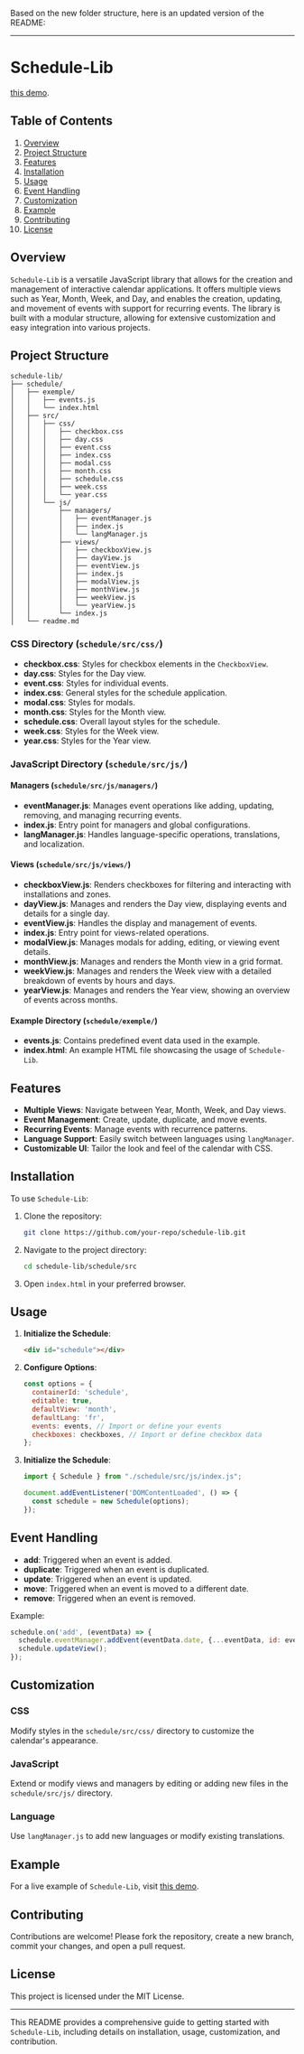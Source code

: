 Based on the new folder structure, here is an updated version of the README:

---

# Schedule-Lib
[this demo](https://harkyorix.github.io/schedule-lib/schedule/exemple/).
## Table of Contents

1. [Overview](#overview)
2. [Project Structure](#project-structure)
3. [Features](#features)
4. [Installation](#installation)
5. [Usage](#usage)
6. [Event Handling](#event-handling)
7. [Customization](#customization)
8. [Example](#example)
9. [Contributing](#contributing)
10. [License](#license)

## Overview

`Schedule-Lib` is a versatile JavaScript library that allows for the creation and management of interactive calendar applications. It offers multiple views such as Year, Month, Week, and Day, and enables the creation, updating, and movement of events with support for recurring events. The library is built with a modular structure, allowing for extensive customization and easy integration into various projects.

## Project Structure

```plaintext
schedule-lib/
├── schedule/
│   ├── exemple/
│   │   ├── events.js
│   │   └── index.html
│   ├── src/
│   │   ├── css/
│   │   │   ├── checkbox.css
│   │   │   ├── day.css
│   │   │   ├── event.css
│   │   │   ├── index.css
│   │   │   ├── modal.css
│   │   │   ├── month.css
│   │   │   ├── schedule.css
│   │   │   ├── week.css
│   │   │   └── year.css
│   │   └── js/
│   │       ├── managers/
│   │       │   ├── eventManager.js
│   │       │   ├── index.js
│   │       │   └── langManager.js
│   │       ├── views/
│   │       │   ├── checkboxView.js
│   │       │   ├── dayView.js
│   │       │   ├── eventView.js
│   │       │   ├── index.js
│   │       │   ├── modalView.js
│   │       │   ├── monthView.js
│   │       │   ├── weekView.js
│   │       │   └── yearView.js
│   │       └── index.js
│   └── readme.md
```

### CSS Directory (`schedule/src/css/`)

- **checkbox.css**: Styles for checkbox elements in the `CheckboxView`.
- **day.css**: Styles for the Day view.
- **event.css**: Styles for individual events.
- **index.css**: General styles for the schedule application.
- **modal.css**: Styles for modals.
- **month.css**: Styles for the Month view.
- **schedule.css**: Overall layout styles for the schedule.
- **week.css**: Styles for the Week view.
- **year.css**: Styles for the Year view.

### JavaScript Directory (`schedule/src/js/`)

#### Managers (`schedule/src/js/managers/`)

- **eventManager.js**: Manages event operations like adding, updating, removing, and managing recurring events.
- **index.js**: Entry point for managers and global configurations.
- **langManager.js**: Handles language-specific operations, translations, and localization.

#### Views (`schedule/src/js/views/`)

- **checkboxView.js**: Renders checkboxes for filtering and interacting with installations and zones.
- **dayView.js**: Manages and renders the Day view, displaying events and details for a single day.
- **eventView.js**: Handles the display and management of events.
- **index.js**: Entry point for views-related operations.
- **modalView.js**: Manages modals for adding, editing, or viewing event details.
- **monthView.js**: Manages and renders the Month view in a grid format.
- **weekView.js**: Manages and renders the Week view with a detailed breakdown of events by hours and days.
- **yearView.js**: Manages and renders the Year view, showing an overview of events across months.

#### Example Directory (`schedule/exemple/`)

- **events.js**: Contains predefined event data used in the example.
- **index.html**: An example HTML file showcasing the usage of `Schedule-Lib`.

## Features

- **Multiple Views**: Navigate between Year, Month, Week, and Day views.
- **Event Management**: Create, update, duplicate, and move events.
- **Recurring Events**: Manage events with recurrence patterns.
- **Language Support**: Easily switch between languages using `langManager`.
- **Customizable UI**: Tailor the look and feel of the calendar with CSS.

## Installation

To use `Schedule-Lib`:

1. Clone the repository:
    ```bash
    git clone https://github.com/your-repo/schedule-lib.git
    ```
2. Navigate to the project directory:
    ```bash
    cd schedule-lib/schedule/src
    ```
3. Open `index.html` in your preferred browser.

## Usage

1. **Initialize the Schedule**:
    ```html
    <div id="schedule"></div>
    ```

2. **Configure Options**:
    ```javascript
    const options = {
      containerId: 'schedule',
      editable: true,
      defaultView: 'month',
      defaultLang: 'fr',
      events: events, // Import or define your events
      checkboxes: checkboxes, // Import or define checkbox data
    };
    ```

3. **Initialize the Schedule**:
    ```javascript
    import { Schedule } from "./schedule/src/js/index.js";

    document.addEventListener('DOMContentLoaded', () => {
      const schedule = new Schedule(options);
    });
    ```

## Event Handling

- **add**: Triggered when an event is added.
- **duplicate**: Triggered when an event is duplicated.
- **update**: Triggered when an event is updated.
- **move**: Triggered when an event is moved to a different date.
- **remove**: Triggered when an event is removed.

Example:

```javascript
schedule.on('add', (eventData) => {
  schedule.eventManager.addEvent(eventData.date, {...eventData, id: events.length});
  schedule.updateView();
});
```

## Customization

### CSS

Modify styles in the `schedule/src/css/` directory to customize the calendar's appearance.

### JavaScript

Extend or modify views and managers by editing or adding new files in the `schedule/src/js/` directory.

### Language

Use `langManager.js` to add new languages or modify existing translations.

## Example

For a live example of `Schedule-Lib`, visit [this demo](https://harkyorix.github.io/schedule-lib/schedule/exemple/).

## Contributing

Contributions are welcome! Please fork the repository, create a new branch, commit your changes, and open a pull request.

## License

This project is licensed under the MIT License.

---

This README provides a comprehensive guide to getting started with `Schedule-Lib`, including details on installation, usage, customization, and contribution.